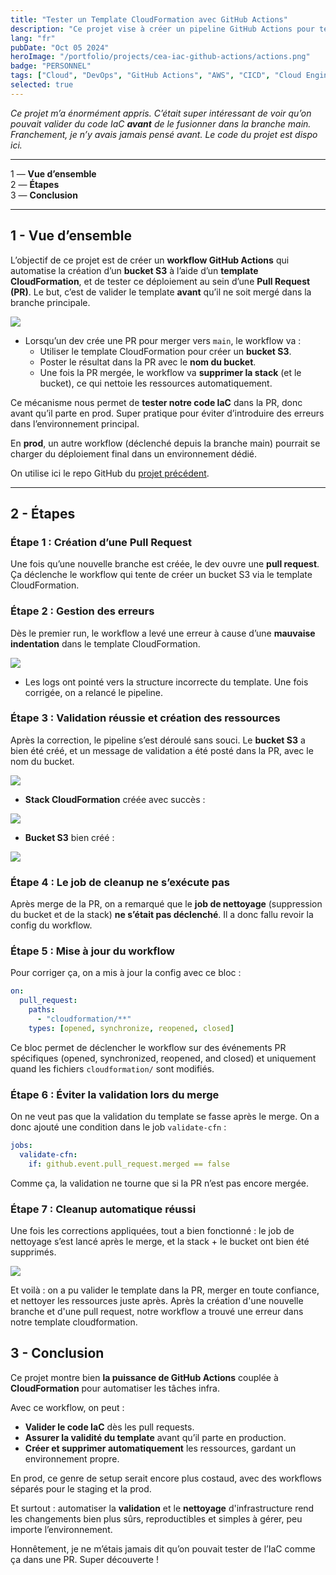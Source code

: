 ```yaml
---
title: "Tester un Template CloudFormation avec GitHub Actions"
description: "Ce projet vise à créer un pipeline GitHub Actions pour tester un template CloudFormation IaC avant fusion dans la branche main."
lang: "fr"
pubDate: "Oct 05 2024"
heroImage: "/portfolio/projects/cea-iac-github-actions/actions.png"
badge: "PERSONNEL"
tags: ["Cloud", "DevOps", "GitHub Actions", "AWS", "CICD", "Cloud Engineer Academy"]
selected: true
---
```

*Ce projet m’a énormément appris. C’était super intéressant de voir qu’on pouvait valider du code IaC **avant** de le fusionner dans la branche main. Franchement, je n’y avais jamais pensé avant. Le code du projet est dispo ici.*

---

1 — **Vue d’ensemble** </br>
2 — **Étapes** </br>
3 — **Conclusion** </br>

---

## 1 - Vue d’ensemble

L’objectif de ce projet est de créer un **workflow GitHub Actions** qui automatise la création d’un **bucket S3** à l’aide d’un **template CloudFormation**, et de tester ce déploiement au sein d’une **Pull Request (PR)**. Le but, c’est de valider le template **avant** qu’il ne soit mergé dans la branche principale.

![](/portfolio/projects/cea-iac-github-actions/GitHub_Actions_Workflow_PR_project.png)

- Lorsqu’un dev crée une PR pour merger vers `main`, le workflow va :
    - Utiliser le template CloudFormation pour créer un **bucket S3**.
    - Poster le résultat dans la PR avec le **nom du bucket**.
    - Une fois la PR mergée, le workflow va **supprimer la stack** (et le bucket), ce qui nettoie les ressources automatiquement.

Ce mécanisme nous permet de **tester notre code IaC** dans la PR, donc avant qu’il parte en prod. Super pratique pour éviter d’introduire des erreurs dans l’environnement principal.

En **prod**, un autre workflow (déclenché depuis la branche main) pourrait se charger du déploiement final dans un environnement dédié.

On utilise ici le repo GitHub du [projet précédent]().

---

## 2 - Étapes

### Étape 1 : Création d’une Pull Request

Une fois qu’une nouvelle branche est créée, le dev ouvre une **pull request**. Ça déclenche le workflow qui tente de créer un bucket S3 via le template CloudFormation.

### Étape 2 : Gestion des erreurs

Dès le premier run, le workflow a levé une erreur à cause d’une **mauvaise indentation** dans le template CloudFormation.

![](/portfolio/projects/cea-iac-github-actions/GitHub_actions_pull_pr_project_logs_error.png)

- Les logs ont pointé vers la structure incorrecte du template. Une fois corrigée, on a relancé le pipeline.

### Étape 3 : Validation réussie et création des ressources

Après la correction, le pipeline s’est déroulé sans souci. Le **bucket S3** a bien été créé, et un message de validation a été posté dans la PR, avec le nom du bucket.

![](/portfolio/projects/cea-iac-github-actions/GitHub_actions_pull_pr_project_passed_validation.png)

- **Stack CloudFormation** créée avec succès :

![](/portfolio/projects/cea-iac-github-actions/GitHub_actions_pull_pr_project_cloudformation_stack_created.png)

- **Bucket S3** bien créé :

![](/portfolio/projects/cea-iac-github-actions/GitHub_actions_pull_pr_project_s3_bucket_created.png)

### Étape 4 : Le job de cleanup ne s’exécute pas

Après merge de la PR, on a remarqué que le **job de nettoyage** (suppression du bucket et de la stack) **ne s’était pas déclenché**. Il a donc fallu revoir la config du workflow.

### Étape 5 : Mise à jour du workflow

Pour corriger ça, on a mis à jour la config avec ce bloc :

``` yaml
on:
  pull_request:
    paths:
      - "cloudformation/**"
    types: [opened, synchronize, reopened, closed]
```

Ce bloc permet de déclencher le workflow sur des événements PR spécifiques (opened, synchronized, reopened, and closed) et uniquement quand les fichiers `cloudformation/` sont modifiés.

### Étape 6 : Éviter la validation lors du merge

On ne veut pas que la validation du template se fasse après le merge. On a donc ajouté une condition dans le job `validate-cfn` :


``` yaml
jobs:
  validate-cfn:
    if: github.event.pull_request.merged == false
```

Comme ça, la validation ne tourne que si la PR n’est pas encore mergée.

### Étape 7 : Cleanup automatique réussi

Une fois les corrections appliquées, tout a bien fonctionné : le job de nettoyage s’est lancé après le merge, et la stack + le bucket ont bien été supprimés.

![](/portfolio/projects/cea-iac-github-actions/GitHub_actions_pull_pr_project_cleanup_job.png)

Et voilà : on a pu valider le template dans la PR, merger en toute confiance, et nettoyer les ressources juste après.
Après la création d'une nouvelle branche et d'une pull request, notre workflow a trouvé une erreur dans notre template cloudformation.

## 3 - Conclusion 

Ce projet montre bien **la puissance de GitHub Actions** couplée à **CloudFormation** pour automatiser les tâches infra.

Avec ce workflow, on peut :

- **Valider le code IaC** dès les pull requests.
- **Assurer la validité du template** avant qu’il parte en production.
- **Créer et supprimer automatiquement** les ressources, gardant un environnement propre.

En prod, ce genre de setup serait encore plus costaud, avec des workflows séparés pour le staging et la prod.

Et surtout : automatiser la **validation** et le **nettoyage** d'infrastructure rend les changements bien plus sûrs, reproductibles et simples à gérer, peu importe l’environnement.

Honnêtement, je ne m’étais jamais dit qu’on pouvait tester de l’IaC comme ça dans une PR. Super découverte !